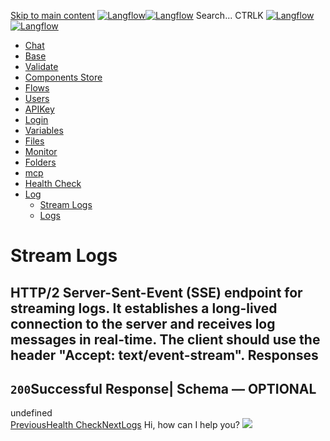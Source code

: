 [Skip to main content](https://docs.langflow.org/api/<#__docusaurus_skipToContent_fallback>)
[![Langflow](https://docs.langflow.org/img/langflow-logo-black.svg)![Langflow](https://docs.langflow.org/img/langflow-logo-white.svg)](https://docs.langflow.org/api/</>)
[](https://docs.langflow.org/api/<https:/github.com/langflow-ai/langflow>)[](https://docs.langflow.org/api/<https:/twitter.com/langflow_ai>)[](https://docs.langflow.org/api/<https:/discord.gg/EqksyE2EX9>)
Search...
CTRLK
[![Langflow](https://docs.langflow.org/img/langflow-logo-black.svg)![Langflow](https://docs.langflow.org/img/langflow-logo-white.svg)](https://docs.langflow.org/api/</>)
  * [Chat](https://docs.langflow.org/api/</api/retrieve-vertices-order>)
  * [Base](https://docs.langflow.org/api/</api/get-all>)
  * [Validate](https://docs.langflow.org/api/</api/post-validate-code>)
  * [Components Store](https://docs.langflow.org/api/</api/check-if-store-is-enabled>)
  * [Flows](https://docs.langflow.org/api/</api/create-flow>)
  * [Users](https://docs.langflow.org/api/</api/add-user>)
  * [APIKey](https://docs.langflow.org/api/</api/get-api-keys-route>)
  * [Login](https://docs.langflow.org/api/</api/login-to-get-access-token>)
  * [Variables](https://docs.langflow.org/api/</api/read-variables>)
  * [Files](https://docs.langflow.org/api/</api/upload-file-1>)
  * [Monitor](https://docs.langflow.org/api/</api/get-vertex-builds>)
  * [Folders](https://docs.langflow.org/api/</api/read-folders>)
  * [mcp](https://docs.langflow.org/api/</api/handle-sse>)
  * [Health Check](https://docs.langflow.org/api/</api/health>)
  * [Log](https://docs.langflow.org/api/</api/stream-logs>)
    * [Stream Logs](https://docs.langflow.org/api/</api/stream-logs>)
    * [Logs](https://docs.langflow.org/api/</api/logs>)


# Stream Logs
HTTP/2 Server-Sent-Event (SSE) endpoint for streaming logs.
It establishes a long-lived connection to the server and receives log messages in real-time. The client should use the header "Accept: text/event-stream".
Responses  
---  
`200`Successful Response| Schema  — **OPTIONAL**  
---  
undefined  
[PreviousHealth Check](https://docs.langflow.org/api/</api/health-check>)[NextLogs](https://docs.langflow.org/api/</api/logs>)
Hi, how can I help you?
![](https://docs.langflow.org/img/langflow-icon-black-transparent.svg)
